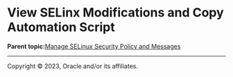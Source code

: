 # View SELinx Modifications and Copy Automation Script

**Parent topic:**[Manage SELinux Security Policy and Messages](../topics/cockpit-selinux_manage.md)

---

Copyright © 2023, Oracle and/or its affiliates.

